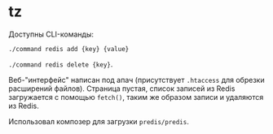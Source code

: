 # tz
Доступны CLI-команды:

`./command redis add {key} {value}`

`./command redis delete {key}`.

Веб-"интерфейс" написан под апач (присутствует `.htaccess` для обрезки расширений файлов).
Страница пустая, список записей из Redis загружается с помощью `fetch()`, таким же образом записи и удаляются из Redis.

Использовал композер для загрузки `predis/predis`.
